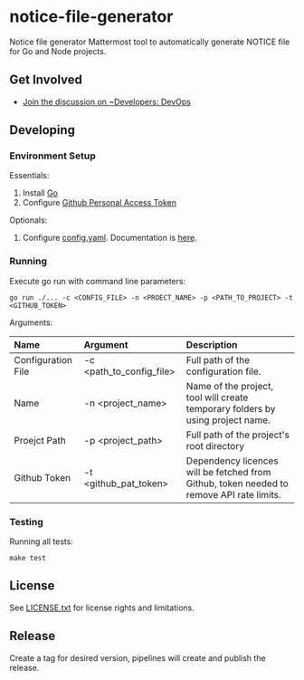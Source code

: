 # notice-file-generator
Notice file generator Mattermost tool to automatically generate NOTICE file for Go and Node projects.

## Get Involved

- [Join the discussion on ~Developers: DevOps](https://community.mattermost.com/core/channels/build)

## Developing

### Environment Setup

Essentials:

1. Install [Go](https://golang.org/doc/install)
2. Configure [Github Personal Access Token](https://docs.github.com/en/authentication/keeping-your-account-and-data-secure/creating-a-personal-access-token)

Optionals:

1. Configure [config.yaml](.config/notice-file/config.yaml). Documentation is [here](.config/notice-file/config.yaml).

### Running
Execute go run with command line parameters:

```
go run ./... -c <CONFIG_FILE> -n <PROECT_NAME> -p <PATH_TO_PROJECT> -t <GITHUB_TOKEN>
```

Arguments:

| Name | Argument | Description |
| :--  | :--      | :---------- |
| Configuration File | -c <path_to_config_file> | Full path of the configuration file. |
| Name | -n <project_name> | Name of the project, tool will create temporary folders by using project name.
| Proejct Path | -p <project_path> | Full path of the project's root directory |
| Github Token | -t <github_pat_token> | Dependency licences will be fetched from Github, token needed to remove API rate limits. |

### Testing

Running all tests:

```shell
make test
```

## License

See [LICENSE.txt](LICENSE.txt) for license rights and limitations.


## Release

Create a tag for desired version, pipelines will create and publish the release.
